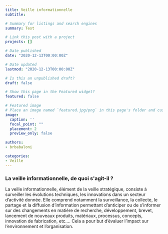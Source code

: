```yaml
---
title: Veille informationnelle
subtitle:

# Summary for listings and search engines
summary: Test

# Link this post with a project
projects: []

# Date published
date: "2020-12-13T00:00:00Z"

# Date updated
lastmod: "2020-12-13T00:00:00Z"

# Is this an unpublished draft?
draft: false

# Show this page in the Featured widget?
featured: false

# Featured image
# Place an image named `featured.jpg/png` in this page's folder and customize its options here.
image:
  caption: ''
  focal_point: ""
  placement: 2
  preview_only: false

authors:
- brbabaloni

categories:
- Veille
---
```


<h3>La veille informationnelle, de quoi s'agit-il ?</h3>

La veille informationnelle, élément de la veille stratégique, consiste à surveiller les évolutions techniques, les innovations dans un secteur d’activité donnée.
Elle comprend notamment la surveillance, la collecte, le partage et la diffusion d’information permettant d’anticiper ou de s’informer sur des changements en matière de recherche, développement, brevet, lancement de nouveaux produits, matériaux, processus, concepts, innovation de fabrication, etc….
Cela a pour but d’évaluer l’impact sur l’environnement et l’organisation.

<br>





